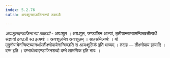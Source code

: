 ```yaml
---
index: 5.2.76
sutra: अयःशूलदण्डाजिनाभ्यां ठक्ठञौ

---
```

_अयःशूलदण्डाजिनाभ्यां ठक्ठञौ_ - अयःशूल । अयःशूल, जण्डाजिन आभ्यां, तृतीयान्ताभ्यामन्विच्छतीत्यर्थे संज्ञायां ठक्ठञौ स्त इत्यर्थः । अयःशूलमिव अयःशूलम् । साहसमित्यर्थः । यो मृदुनोपायेनन्विष्टव्यानर्थास्तीक्ष्णोपायेनान्विच्छति स आयःशूलिक॑ इति भाष्यम् । तदाह — तीक्ष्णोपाय इत्यादि । दम्भ इति । दम्भार्थत्वाद्दण्डाजिनशब्दो दम्भे लाभणिक इति भावः । 